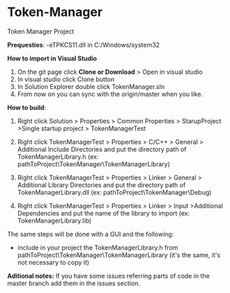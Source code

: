 # Token-Manager
Token Manager Project




**Prequesties**:
-eTPKCS11.dll in C:/Windows/system32



**How to import in Visual Studio**
1. On the git page click **Clone or Download** > Open in visual studio
2. In visual studio click Clone button 
3. In Solution Explorer double click TokenManager.sln
4. From now on you can sync with the origin/master when you like.



**How to build**:
1. Right click Solution > Properties > Common Properties > StarupProject >Single startup project > TokenManagerTest

2. Right click TokenManagerTest > Properties > C/C++ > General > Additional Include Directories and put the directory path of TokenManagerLibrary.h (ex: pathToProject\TokenManager\TokenManagerLibrary)

3. Right click TokenManagerTest > Properties > Linker > General > Additional Library Directories and put the directory path of TokenManagerLibrary.dll (ex: pathToProject\TokenManager\Debug)

4. Right click TokenManagerTest > Properties > Linker > Input >Additional Dependencies and put the name of the library to import 
(ex: TokenManagerLibrary.lib)

The same steps will be done with a GUI and the following:
- include in your project the TokenManagerLibrary.h from pathToProject\TokenManager\TokenManagerLibrary (it's the same, it's not necessary to copy it)



**Aditional notes:**
If you have some issues referring parts of code in the master branch add them in the issues section.
